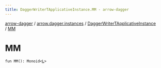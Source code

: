 ```yaml
---
title: DaggerWriterTApplicativeInstance.MM - arrow-dagger
---
```


[arrow-dagger](../../index.html) / [arrow.dagger.instances](../index.html) / [DaggerWriterTApplicativeInstance](index.html) / [MM](./-m-m.html)

# MM

`fun MM(): Monoid<`[`L`](index.html#L)`>`